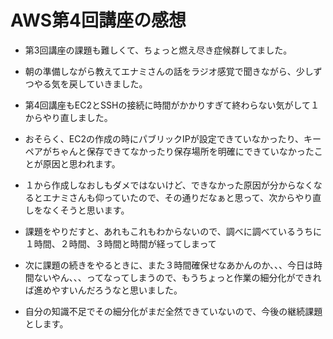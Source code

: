 # AWS第4回講座の感想
- 第3回講座の課題も難しくて、ちょっと燃え尽き症候群してました。
- 朝の準備しながら教えてエナミさんの話をラジオ感覚で聞きながら、少しずつやる気を戻していきました。

- 第4回講座もEC2とSSHの接続に時間がかかりすぎて終わらない気がして１からやり直しました。
- おそらく、EC2の作成の時にパブリックIPが設定できていなかったり、キーペアがちゃんと保存できてなかったり保存場所を明確にできていなかったことが原因と思われます。
- １から作成しなおしもダメではないけど、できなかった原因が分からなくなるとエナミさんも仰っていたので、その通りだなぁと思って、次からやり直しをなくそうと思います。
- 課題をやりだすと、あれもこれもわからないので、調べに調べているうちに１時間、２時間、３時間と時間が経ってしまって
- 次に課題の続きをやるときに、また３時間確保せなあかんのか、、、今日は時間ないやん、、、ってなってしまうので、もうちょっと作業の細分化ができれば進めやすいんだろうなと思いました。
- 自分の知識不足でその細分化がまだ全然できていないので、今後の継続課題とします。



